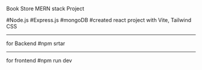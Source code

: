 Book Store MERN stack Project

#Node.js
#Express.js
#mongoDB
#created react project with Vite, Tailwind CSS

---

for Backend
#npm srtar

---

for frontend
#npm run dev

